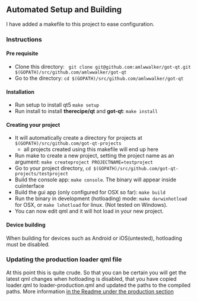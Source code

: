 ## Automated Setup and Building

I have added a makefile to this project to ease configuration.

### Instructions

#### Pre requisite

* Clone this directory:  ` git clone git@github.com:amlwwalker/got-qt.git $(GOPATH)/src/github.com/amlwwalker/got-qt`
* Go to the directory: `cd $(GOPATH)/src/github.com/amlwwalker/got-qt`

#### Installation

* Run setup to install qt5 `make setup`
* Run install to install **therecipe/qt** and **got-qt**: `make install`

#### Creating your project

* It will automatically create a directory for projects at `$(GOPATH)/src/github.com/got-qt-projects`
	* all projects created using this makefile will end up here
* Run make to create a new project, setting the project name as an argument: `make createproject PROJECTNAME=testproject`
* Go to your project directory, `cd $(GOPATH)/src/github.com/got-qt-projects/testproject`
* Build the console app: `make console`. The binary will appear inside cuiinterface
* Build the gui app (only configured for OSX so far): `make build`
* Run the binary in development (hotloading) mode: `make darwinhotload` for OSX, or `make lxhotload` for linux. (Not tested on Windows).
* You can now edit qml and it will hot load in your new project.

#### Device building

When building for devices such as Android or iOS(untested), hotloading must be disabled.

### Updating the production loader qml file

At this point this is quite crude. So that you can be certain you will get the latest qml changes when hotloading is disabled, that you have copied loader.qml to loader-production.qml and updated the paths to the compiled paths. More information [in the Readme under the production section](https://github.com/amlwwalker/got-qt/#production)
